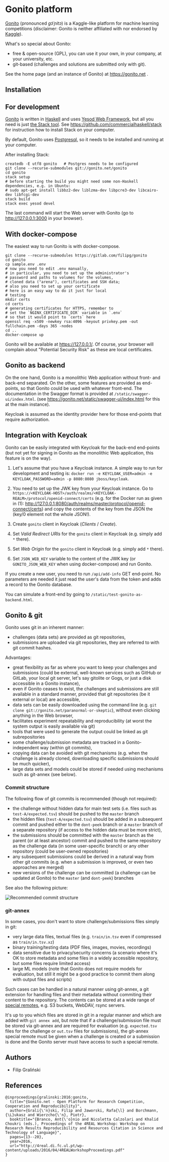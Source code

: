 Gonito platform
===============

[Gonito](https://gonito.net) (pronounced _ɡɔ̃ˈɲitɔ_) is a Kaggle-like
platform for machine learning competitions (disclaimer: Gonito is
neither affiliated with nor endorsed by [Kaggle](https://www.kaggle.com)).


What's so special about Gonito:

  * free & open-source (GPL), you can use it your own, in your
    company, at your university, etc.
  * git-based (challenges and solutions are submitted only with git).

See the home page (and an instance of Gonito) at https://gonito.net .

Installation
------------

## For development

[Gonito](https://gonito.net) is written in [Haskell](https://www.haskell.org) and uses
[Yesod Web Framework](http://www.yesodweb.com/), but all you need is
just [the Stack tool](https://github.com/commercialhaskell/stack). See https://github.com/commercialhaskell/stack
for instruction how to install Stack on your computer.

By default, Gonito uses [Postgresql](http://www.postgresql.org/), so it needs to be installed and running at your computer.

After installing Stack:

    createdb -E utf8 gonito   # Postgres needs to be configured
    git clone --recurse-submodules git://gonito.net/gonito
    cd gonito
    stack setup
    # before starting the build you might need some non-Haskell dependencies, e.g. in Ubuntu:
    # sudo apt-get install libbz2-dev liblzma-dev libpcre3-dev libcairo-dev libfcgi-dev
    stack build
    stack exec yesod devel

The last command will start the Web server with Gonito (go to
http://127.0.0.1:3000 in your browser).

## With docker-compose

The easiest way to run Gonito is with docker-compose.

    git clone --recurse-submodules https://gitlab.com/filipg/gonito
    cd gonito
    cp sample.env .env
    # now you need to edit .env manually,
    # in particular, you need to set up the administrator's
    # password and paths to volumes for the volumes,
    # cloned data ("arena"), certificates and SSH data;
    # also you need to set up your certificate
    # here is an easy way to do it just for local
    # testing
    mkdir certs
    cd certs
    # generating certificates for HTTPS, remember to
    # set the `NGINX_CERTIFICATE_DIR` variable in `.env`
    # so that it would point to `certs` here
    openssl req -x509 -newkey rsa:4096 -keyout privkey.pem -out fullchain.pem -days 365 -nodes
    cd ..
    docker-compose up

Gonito will be available at <https://127.0.0.1/>. Of course, your
browser will complain about "Potential Security Risk" as these are
local certificates.

Gonito as backend
-----------------

On the one hand, Gonito is a monolithic Web application without front-
and back-end separated. On the other, some features are provided as
end-points, so that Gonito could be used with whatever front-end. The
documentation in the Swagger format is provided at `/static/swagger-ui/index.html`.
(see <https://gonito.net/static/swagger-ui/index.html> for this at the main instance).

Keycloak is assumed as the identity provider here for those end-points that
require authorization.

Integration with Keycloak
-------------------------

Gonito can be easily integrated with Keycloak for the back-end
end-points (but not yet for signing in Gonito as the monolithic Web
application, this feature is on the way).

1. Let's assume that you have a Keycloak instance. A simple way to run
   for development and testing is: `docker run -e KEYCLOAK_USER=admin -e KEYCLOAK_PASSWORD=admin -p 8080:8080 jboss/keycloak`.

2. You need to set up the JWK key from your Keycloak instance.
   Go to `https://<KEYCLOAK-HOST>/auth/realms/<KEYCLOAK-REALM>/protocol/openid-connect/certs`
   (e.g. for the Docker run as given in (1): <http://127.0.0.1:8080/auth/realms/master/protocol/openid-connect/certs>)
   and copy the contents of the key from the JSON the (key/0 element
   not the whole JSON!).

3. Create `gonito` client in Keycloak (_Clients_ / _Create_).

4. Set _Valid Redirect URIs_ for the `gonito` client in Keycloak (e.g. simply add `*` there).

5. Set _Web Origin_ for the `gonito` client in Keycloak (e.g. simply add `*` there).

6. Set `JSON_WEB_KEY` variable to the content of the JWK key (or `GONITO_JSON_WEB_KEY` when using docker-compose)
   and run Gonito.

If you create a new user, you need to run `/api/add-info` GET
end-point. No parameters are needed it just read the user's data from
the token and adds a record to the Gonito database.

You can simulate a front-end by going to `/static/test-gonito-as-backend.html`.

Gonito & git
------------

Gonito uses git in an inherent manner:

* challenges (data sets) are provided as git repositories,
* submissions are uploaded via git repositories, they are referred to with
  git commit hashes.

Advantages:

* great flexibility as far as where you want to keep your challenges
  and submissions (could be external, well-known services such as
  GitHub or GitLab, your local git server, let's say gitolite or Gogs, or
  just a disk accessible in a Gonito instance),
* even if Gonito ceases to exist, the challenges and submissions are still available
  in a standard manner, provided that git repositories (be it external or local) are
  accessible,
* data sets can be easily downloaded using the command line
  (e.g. `git clone git://gonito.net/paranormal-or-skeptic`), without
  even clicking anything in the Web browser,
* facilitates experiment repeatability and reproducibility (at worst
  the system output is easily available via git)
* tools that were used to generate the output could be linked as git subrepositories
* some challenge/submission metadata are tracked in a Gonito-independent way
  (within git commits),
* copying data can be avoided with git mechanisms (e.g. when the challenge is already
  cloned, downloading specific submissions should be much quicker),
* large data sets and models could be stored if needed using mechanisms such as git-annex (see below).

### Commit structure

The following flow of git commits is recommended (though not required):

* the challenge without hidden data for main test sets (i.e. files such as `test-A/expected.tsv`)
  should be pushed to the `master` branch
* the hidden files (`test-A/expected.tsv`) should be added in a
  subsequent commit and pushed either to the `dont-peek` branch or a
  `master` branch of a separate repository (if access to the hidden
  data must be more strict),
* the submissions should be committed with the `master` branch as the
  parent (or at least ancestor) commit and pushed to the same
  repository as the challenge data (in some user-specific branch) or any other
  repository (could be user-owned repositories)
* any subsequent submissions could be derived in a natural way from other git commits
  (e.g. when a submission is improved, or even two approaches are merged)
* new versions of the challenge can be committed (a challenge can be updated at Gonito)
  to the `master` (and `dont-peek`) branches

See also the following picture:

![Recommended commit structure](misc/commits.png)

### git-annex

In some cases, you don't want to store challenge/submissions files simply in git:

* very large data files, textual files (e.g. `train/in.tsv` even if
  compressed as `train/in.tsv.xz`)
* binary training/testing data (PDF files, images, movies, recordings)
* data sensitive due to privacy/security concerns (a scenario where it's OK to store
  metadata and some files in a widely accessible repository, but some files require
  limited access)
* large ML models (note that Gonito does not require models for evaluation, but still
  it might be a good practice to commit them along with output files and scripts)

Such cases can be handled in a natural manner using git-annex, a git
extension for handling files and their metadata without commiting
their content to the repository. The contents can be stored at a wide
range of [special
remotes](https://git-annex.branchable.com/special_remotes/), e.g. S3
buckets, WebDAV, rsync servers.

It's up to you which files are stored in git in a regular manner and
which are added with `git annex add`, but note that if a
challenge/submission file must be stored via git-annex and are required
for evaluation (e.g. `expected.tsv` files for the challenge or
`out.tsv` files for submissions), the git-annex special remote must be
given when a challenge is created or a submission is done and the
Gonito server must have access to such a special remote.

Authors
-------

* Filip Graliński

References
----------

    @inproceedings{gralinski:2016:gonito,
      title="{Gonito.net - Open Platform for Research Competition, Cooperation and Reproducibility}",
      author={Grali{\'n}ski, Filip and Jaworski, Rafa{\l} and Borchmann, {\L}ukasz and Wierzcho{\'n}, Piotr},
      booktitle="{Branco, Ant{\'o}nio and Nicoletta Calzolari and Khalid Choukri (eds.), Proceedings of the 4REAL Workshop: Workshop on Research Results Reproducibility and Resources Citation in Science and Technology of Language}",
      pages={13--20},
      year=2016,
      url="http://4real.di.fc.ul.pt/wp-content/uploads/2016/04/4REALWorkshopProceedings.pdf"
    }
